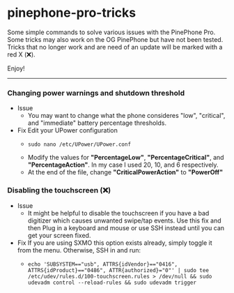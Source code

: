 # pinephone-pro-tricks
Some simple commands to solve various issues with the PinePhone Pro.
Some tricks may also work on the OG PinePhone but have not been tested.
Tricks that no longer work and are need of an update will be marked with a red X (❌).

Enjoy!

---

### Changing power warnings and shutdown threshold
- Issue
  - You may want to change what the phone consideres "low", "critical", and "immediate" battery percentage thresholds.
- Fix
    Edit your UPower configuration
  - ```shell
    sudo nano /etc/UPower/UPower.conf
    ```
  - Modify the values for **"PercentageLow"**, **"PercentageCritical"**, and **"PercentageAction"**. In my case I used 20, 10, and 6 respectively.
  - At the end of the file, change **"CriticalPowerAction"** to **"PowerOff"**

### Disabling the touchscreen (❌)
- Issue
  - It might be helpful to disable the touchscreen if you have a bad digitizer which causes unwanted swipe/tap events. Use this fix and then Plug in a keyboard and mouse or use SSH instead until you can get your screen fixed.
- Fix
    If you are using SXMO this option exists already, simply toggle it from the menu. Otherwise, SSH in and run:
  - ```shell
    echo 'SUBSYSTEM=="usb", ATTRS{idVendor}=="0416", ATTRS{idProduct}=="0486", ATTR{authorized}="0"' | sudo tee /etc/udev/rules.d/100-touchscreen.rules > /dev/null && sudo udevadm control --reload-rules && sudo udevadm trigger
    ```
